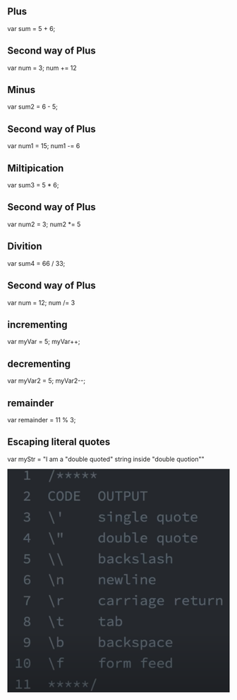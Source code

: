 ## Plus
var sum = 5 + 6;
## Second way of Plus
var num = 3;
num += 12

## Minus
var sum2 = 6 - 5;
## Second way of Plus
var num1 = 15;
num1 -= 6


## Miltipication
var sum3 = 5 * 6;
## Second way of Plus
var num2 = 3;
num2 *= 5


## Divition 
var sum4 = 66 / 33;
## Second way of Plus
var num = 12;
num /= 3


## incrementing
var myVar = 5;
myVar++;

## decrementing
var myVar2 = 5;
myVar2--;

## remainder
var remainder = 11 % 3;

## Escaping literal quotes
var myStr = "I am a \"double quoted\" string inside \"double quotion\""

![Alt text](image.png)